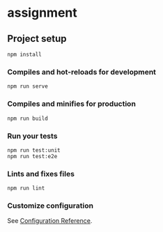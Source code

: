 # assignment

## Project setup
```
npm install
```

### Compiles and hot-reloads for development
```
npm run serve
```

### Compiles and minifies for production
```
npm run build
```

### Run your tests
```
npm run test:unit
npm run test:e2e
```

### Lints and fixes files
```
npm run lint
```

### Customize configuration
See [Configuration Reference](https://cli.vuejs.org/config/).
